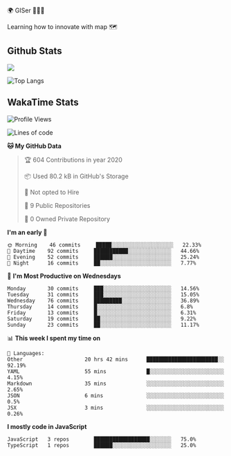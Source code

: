 🌍 GISer 👨🏻‍💻

Learning how to innovate with map 🗺

## Github Stats

![](https://github-readme-stats.vercel.app/api?username=lkcozy&show_icons=true&theme=tokyonight&hide_title=true)

![Top Langs](https://github-readme-stats.vercel.app/api/top-langs/?username=lkcozy&layout=compact&theme=tokyonight)

## WakaTime Stats

<!--START_SECTION:waka-->
![Profile Views](http://img.shields.io/badge/Profile%20Views-50-blue)

![Lines of code](https://img.shields.io/badge/From%20Hello%20World%20I've%20written-300620%20Lines%20of%20code-blue)

**🐱 My GitHub Data** 

> 🏆 604 Contributions in year 2020
 > 
> 📦 Used 80.2 kB in GitHub's Storage 
 > 
> 🚫 Not opted to Hire
 > 
> 📜 9 Public Repositories 
 > 
> 🔑 0 Owned Private Repository 
 > 
**I'm an early 🐤** 

```text
🌞 Morning    46 commits     █████░░░░░░░░░░░░░░░░░░░░   22.33% 
🌆 Daytime    92 commits     ███████████░░░░░░░░░░░░░░   44.66% 
🌃 Evening    52 commits     ██████░░░░░░░░░░░░░░░░░░░   25.24% 
🌙 Night      16 commits     ██░░░░░░░░░░░░░░░░░░░░░░░   7.77%

```
📅 **I'm Most Productive on Wednesdays** 

```text
Monday       30 commits     ███░░░░░░░░░░░░░░░░░░░░░░   14.56% 
Tuesday      31 commits     ███░░░░░░░░░░░░░░░░░░░░░░   15.05% 
Wednesday    76 commits     █████████░░░░░░░░░░░░░░░░   36.89% 
Thursday     14 commits     █░░░░░░░░░░░░░░░░░░░░░░░░   6.8% 
Friday       13 commits     █░░░░░░░░░░░░░░░░░░░░░░░░   6.31% 
Saturday     19 commits     ██░░░░░░░░░░░░░░░░░░░░░░░   9.22% 
Sunday       23 commits     ██░░░░░░░░░░░░░░░░░░░░░░░   11.17%

```


📊 **This week I spent my time on** 

```text
💬 Languages: 
Other                    20 hrs 42 mins      ███████████████████████░░   92.19% 
YAML                     55 mins             █░░░░░░░░░░░░░░░░░░░░░░░░   4.15% 
Markdown                 35 mins             ░░░░░░░░░░░░░░░░░░░░░░░░░   2.65% 
JSON                     6 mins              ░░░░░░░░░░░░░░░░░░░░░░░░░   0.5% 
JSX                      3 mins              ░░░░░░░░░░░░░░░░░░░░░░░░░   0.26%

```

**I mostly code in JavaScript** 

```text
JavaScript   3 repos        ██████████████████░░░░░░░   75.0% 
TypeScript   1 repos        ██████░░░░░░░░░░░░░░░░░░░   25.0%

```



<!--END_SECTION:waka-->
